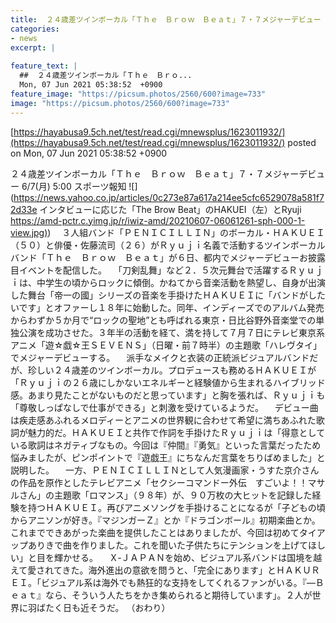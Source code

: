 ```yaml
---
title:  ２４歳差ツインボーカル「Ｔｈｅ　Ｂｒｏｗ　Ｂｅａｔ」７・７メジャーデビュー  
categories:
- news
excerpt: |
  
feature_text: |
  ##  ２４歳差ツインボーカル「Ｔｈｅ　Ｂｒｏ...
  Mon, 07 Jun 2021 05:38:52  +0900
feature_image: "https://picsum.photos/2560/600?image=733"
image: "https://picsum.photos/2560/600?image=733"
---
```


[https://hayabusa9.5ch.net/test/read.cgi/mnewsplus/1623011932/](https://hayabusa9.5ch.net/test/read.cgi/mnewsplus/1623011932/)
posted on Mon, 07 Jun 2021 05:38:52  +0900

<!--more-->

２４歳差ツインボーカル「Ｔｈｅ　Ｂｒｏｗ　Ｂｅａｔ」７・７メジャーデビュー 6/7(月) 5:00 スポーツ報知 ![](https://news.yahoo.co.jp/articles/0c273e87a617a214ee5cfc6529078a581f72d33e インタビューに応じた「The Brow Beat」のHAKUEI（左）とRyuji [https://amd-pctr.c.yimg.jp/r/iwiz-amd/20210607-06061261-sph-000-1-view.jpg)](https://amd-pctr.c.yimg.jp/r/iwiz-amd/20210607-06061261-sph-000-1-view.jpg)) 　３人組バンド「ＰＥＮＩＣＩＬＬＩＮ」のボーカル・ＨＡＫＵＥＩ（５０）と俳優・佐藤流司（２６）がＲｙｕｊｉ名義で活動するツインボーカルバンド「Ｔｈｅ　Ｂｒｏｗ　Ｂｅａｔ」が６日、都内でメジャーデビューお披露目イベントを配信した。 　「刀剣乱舞」など２．５次元舞台で活躍するＲｙｕｊｉは、中学生の頃からロックに傾倒。かねてから音楽活動を熱望し、自身が出演した舞台「帝一の國」シリーズの音楽を手掛けたＨＡＫＵＥＩに「バンドがしたいです」とオファーし１８年に始動した。同年、インディーズでのアルバム発売からわずか５か月で“ロックの聖地”とも呼ばれる東京・日比谷野外音楽堂での単独公演を成功させた。３年半の活動を経て、満を持して７月７日にテレビ東京系アニメ「遊☆戯☆王ＳＥＶＥＮＳ」（日曜・前７時半）の主題歌「ハレヴタイ」でメジャーデビューする。 　派手なメイクと衣装の正統派ビジュアルバンドだが、珍しい２４歳差のツインボーカル。プロデュースも務めるＨＡＫＵＥＩが「Ｒｙｕｊｉの２６歳にしかないエネルギーと経験値から生まれるハイブリッド感。あまり見たことがないものだと思っています」と胸を張れば、Ｒｙｕｊｉも「尊敬しっぱなしで仕事ができる」と刺激を受けているようだ。 　デビュー曲は疾走感あふれるメロディーとアニメの世界観に合わせて希望に満ちあふれた歌詞が魅力的だ。ＨＡＫＵＥＩと共作で作詞を手掛けたＲｙｕｊｉは「得意としている歌詞はネガティブなもの。今回は『仲間』『勇気』といった言葉だったため悩みましたが、ピンポイントで『遊戯王』にちなんだ言葉をちりばめました」と説明した。 　一方、ＰＥＮＩＣＩＬＬＩＮとして人気漫画家・うすた京介さんの作品を原作としたテレビアニメ「セクシーコマンドー外伝　すごいよ！！マサルさん」の主題歌「ロマンス」（９８年）が、９０万枚の大ヒットを記録した経験を持つＨＡＫＵＥＩ。再びアニメソングを手掛けることになるが「子どもの頃からアニソンが好き。『マジンガーＺ』とか『ドラゴンボール』初期楽曲とか。これまでできあがった楽曲を提供したことはありましたが、今回は初めてタイアップありきで曲を作りました。これを聞いた子供たちにテンションを上げてほしい」と目を輝かせる。 　Ｘ‐ＪＡＰＡＮを始め、ビジュアル系バンドは国境を越えて愛されてきた。海外進出の意欲を問うと、「完全にあります」とＨＡＫＵＲＥＩ。「ビジュアル系は海外でも熱狂的な支持をしてくれるファンがいる。『—Ｂｅａｔ』なら、そういう人たちをかき集められると期待しています」。２人が世界に羽ばたく日も近そうだ。 （おわり）
